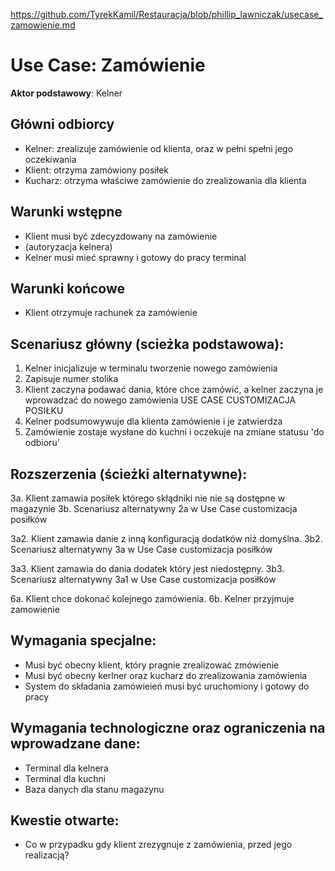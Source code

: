 https://github.com/TyrekKamil/Restauracja/blob/phillip_lawniczak/usecase_zamowienie.md

# Use Case: Zamówienie
**Aktor podstawowy**: Kelner

## Główni odbiorcy

* Kelner: zrealizuje zamówienie od klienta, oraz w pełni spełni jego oczekiwania
* Klient: otrzyma zamówiony posiłek
* Kucharz: otrzyma właściwe zamówienie do zrealizowania dla klienta

## Warunki wstępne

* Klient musi być zdecyzdowany na zamówienie
* (autoryzacja kelnera)
* Kelner musi mieć sprawny i gotowy do pracy terminal

## Warunki końcowe

* Klient otrzymuje rachunek za zamówienie

## Scenariusz główny (scieżka podstawowa):

1. Kelner inicjalizuje w terminalu tworzenie nowego zamówienia
2. Zapisuje numer stolika
3. Klient zaczyna podawać dania, które chce zamówić, a kelner zaczyna je wprowadzać do nowego zamówienia USE CASE CUSTOMIZACJA POSIŁKU
4. Kelner podsumowywuje dla klienta zamówienie i je zatwierdza
5. Zamówienie zostaje wysłane do kuchni i oczekuje na zmiane statusu 'do odbioru'

## Rozszerzenia (ścieżki alternatywne):

3a. Klient zamawia posiłek którego skłądniki nie nie są dostępne w magazynie
3b. Scenariusz alternatywny 2a w Use Case customizacja posiłków

3a2. Klient zamawia danie z inną konfiguracją dodatków niż domyślna.
3b2. Scenariusz alternatywny 3a w Use Case customizacja posiłków

3a3. Klient zamawia do dania dodatek który jest niedostępny.
3b3. Scenariusz alternatywny 3a1 w Use Case customizacja posiłków

6a. Klient chce dokonać kolejnego zamówienia.
6b. Kelner przyjmuje zamowienie

## Wymagania specjalne:

* Musi być obecny klient, który pragnie zrealizować zmówienie
* Musi być obecny kerlner oraz kucharz do zrealizowania zamówienia
* System do składania zamówieień musi być uruchomiony i gotowy do pracy

## Wymagania technologiczne oraz ograniczenia na wprowadzane dane: 

* Terminal dla kelnera
* Terminal dla kuchni
* Baza danych dla stanu magazynu

## Kwestie otwarte:

* Co w przypadku gdy klient zrezygnuje z zamówienia, przed jego realizacją?

